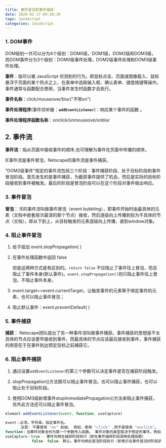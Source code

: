 ```yaml
---
title: 事件冒泡和事件捕获
date: 2020-02-17 09:10:39
tags: JavaScript
categories: JavaScript
---
```


### 1. DOM事件

DOM级别一共可以分为4个级别：DOM0级，DOM1级，DOM2级和DOM3级，
而DOM事件分为3个级别：DOM0级事件处理，DOM2级事件处理和DOM3级事件处理。

**事件**：指可以被 JavaScript 侦测到的行为。即鼠标点击、页面或图像载入、鼠标悬浮于页面的某个热点之上、在表单中选取输入框、确认表单、键盘按键等操作。事件通常与函数配合使用，当事件发生时函数才会执行。

**事件名称**：click/mouseover/blur("不带on")

**事件处理程序**(事件侦听器：**`addEventListener`**)：响应某个事件的函数 。

**事件处理程序函数名称**：onclick/onmouseove/onblur

## 2. 事件流

**事件流**：指从页面中接收事件的顺序,也可理解为事件在页面中传播的顺序。

IE事件流是事件冒泡，Netscape的事件流是事件捕获。

"DOM2级事件"规定的事件流包括三个阶段：事件捕获阶段、处于目标阶段和事件冒泡阶段。首先发生的是事件捕获，为截获事件提供了机会。然后是实际的目标阶段接收到事件被触发。最后的阶段是冒泡阶段可以在这个阶段对事件做出响应。

### 3. 事件冒泡

**冒泡**： IE的事件流叫做事件冒泡（event bubbling），即事件开始时由最具体的元素（文档中嵌套层次最深的那个节点）接收，然后逐级向上传播到较为不具体的节点（文档）。即从下到上，从目标触发的元素逐级向上传播，直到window对象。

### 4. 阻止事件冒泡

1. 给子级加 event.stopPropagation( )

2. 在事件处理函数中返回 false

   但是这两种方式是有区别的。`return false` 不仅阻止了事件往上冒泡，而且阻止了事件本身(默认事件)。`event.stopPropagation()`则只阻止事件往上冒泡，不阻止事件本身。

3. event.target==event.currentTarget，让触发事件的元素等于绑定事件的元素，也可以阻止事件冒泡；

4. 阻止默认事件：event.preventDefault( )

### 5. 事件捕获

**捕获**： Netscape团队提出了另一种事件流叫做事件捕获。事件捕获的思想是不太具体的节点应该更早接收到事件，而最具体的节点应该最后接收到事件，事件捕获的用意在于在事件到达预定目标之前捕获它。

### 6. 阻止事件捕获

1. 通过设置`addEventListener`的第三个参数可以决定事件是否在捕获阶段触发。

2. stopPropagation()方法既可以阻止事件冒泡，也可以阻止事件捕获，也可以阻止处于目标阶段。

3. 使用DOM3级新增事件stopImmediatePropagation()方法来阻止事件捕获，另外此方法还可以阻止事件冒泡。

```js
element.addEventListener(event, function, useCapture)
 
event：必须。字符串，指定事件名。
	   注意: 不要使用 "on" 前缀。 例如，使用 "click" ,而不是使用 "onclick"。
function：当事件对象会作为第一个参数传入函数。 事件对象的类型取决于特定的事件。例如， "click" 事件属于 		   MouseEvent(鼠标事件) 对象。
useCapture：true - 事件句柄在捕获阶段执行（即在事件捕获阶段调用处理函数）
			false- false- 默认。事件句柄在冒泡阶段执行（即表示在事件冒泡的阶段调用事件处理函数）
```

